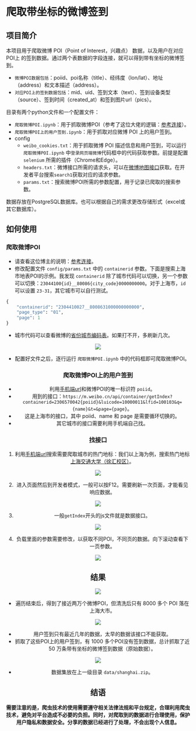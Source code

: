 # 爬取带坐标的微博签到

## 项目简介

本项目用于爬取微博 POI（Point of Interest，兴趣点） 数据，以及用户在对应 POI上 的签到数据。通过两个表数据的字段连接，就可以得到带有坐标的微博签到。
- `微博POI数据包括`：poiid、poi名称（title）、经纬度（lon/lat）、地址（address）和文本描述（address）。
- `对应POI上的签到数据包括`：mid、uid、签到文本（text）、签到设备类型（source）、签到时间（created_at）和签到图片url（pics）。

目录有两个python文件和一个配置文件：
- `爬取微博POI.ipynb`：用于抓取微博POI（参考了这位大佬的逻辑：[参考连接](https://gitee.com/Jongsh/weibo-poi-crawler)）。
- `爬取微博POI上的用户签到.ipynb`：用于抓取对应微博 POI 上的用户签到。
- config
	- `weibo_cookies.txt`：用于抓取微博 POI 描述信息和用户签到，可以运行 `爬取微博POI.ipynb` 中`登录网页端微博`代码框中的代码获取参数。前提是配置 `selenium` 所需的插件（Chrome和Edge）。
	- `headers.txt`：微博接口所需的请求头，可以在[微博地图接口](https://place.weibo.com/wandermap/?pcid=B2094251DB6FABFC489A)获取。在开发者平台搜索`search1`获取对应的请求参数。
	- `params.txt`：搜索微博POI所需的参数配置，用于记录已爬取的搜索参数。

数据存放在PostgreSQL数据库。也可以根据自己的需求更改存储形式（excel或其它数据库）。

## 如何使用

### 爬取微博POI

- 请查看这位博主的说明：[参考连接](https://gitee.com/Jongsh/weibo-poi-crawler)。
- 修改配置文件 `config/params.txt` 中的 `containerid` 参数。下面是搜索上海市地表POI的示例。我发现 `containerid` 除了城市代码可以切换，另一个参数可以切换：`23044100{id}__80086{city_code}0000000000`。对于上海市，`id` 可以设置 `23-31`，其它城市可以自行测试。
```python
{
    "containerid": "2304410027__8008631000000000000",
    "page_type": "01",
    "page": 1
}
```
- 城市代码可以查看微博的[省份城市编码表](https://open.weibo.com/wiki/%E7%9C%81%E4%BB%BD%E5%9F%8E%E5%B8%82%E7%BC%96%E7%A0%81%E8%A1%A8)。如果打不开，多刷新几次。
<center><img src="fig/微博城市编码.png"><center>
	
- 配置好文件之后，逐行运行 `爬取微博POI.ipynb` 中的代码框即可爬取微博POI。

### 爬取微博POI上的用户签到

- 利用[手机端url](https://m.weibo.cn/)和微博POI的唯一标识符 `poiid`。
- 用到的接口：`https://m.weibo.cn/api/container/getIndex?containerid=2306570042{poiid}&luicode=10000011&lfid=100103&q={name}&t=&page={page}`。
- 这是上海市的接口，其中 poiid、name 和 page 是需要循环切换的。
- 其它城市的接口需要利用手机端自己找。

### 找接口
1. 利用[手机端url](https://m.weibo.cn/)搜索需要爬取城市的热门地标：我们以上海为例，搜索热门地标[上海交通大学（徐汇校区）](https://m.weibo.cn/p/index?containerid=100808ad6670074e043660db887b89ef25e03e_-_lbs&lcardid=frompoi&extparam=frompoi&luicode=10000011&lfid=100103type%3D21%26q%3D%E4%B8%8A%E6%B5%B7%E4%BA%A4%E9%80%9A%E5%A4%A7%E5%AD%A6%26t%3D)。
<center><img src="fig/第一步.png"><center>

2. 进入页面然后到开发者模式，一般可以按F12。需要刷新一次页面，才能看见响应数据。
<center><img src="fig/第二步.png"><center>

3. 一般`getIndex`开头的js文件就是数据接口。
<center><img src="fig/第三步.png"><center>

4. 负载里面的参数需要修改，以获取不同POI，不同页的数据。向下滚动查看下一页参数。
<center><img src="fig/第四步.png"><center>

## 结果

<center><img src="fig/结果1.png"><center> 

- 遍历结束后，得到了接近两万个微博POI，但清洗后只有 8000 多个 POI 落在上海大市。
<center><img src="fig/结果2.png"><center> 
	
- 用户签到只有最近几年的数据，太早的数据该接口不能获取。
- 抓取了这些POI上的用户签到，有 1000 多个POI没有签到数据，总计抓取了近 50 万条带有坐标的微博签到数据（原始数据）。
<center><img src="fig/结果数据.png"><center>

- 数据集放在上一级目录 `data/shanghai.zip`。

## 结语

**需要注意的是，爬虫技术的使用需要遵守相关法律法规和平台规定，合理利用爬虫技术，避免对平台造成不必要的负担。同时，对爬取到的数据进行合理使用，保护用户隐私和数据安全。分享的数据已经进行了处理，不会出现个人信息。**
